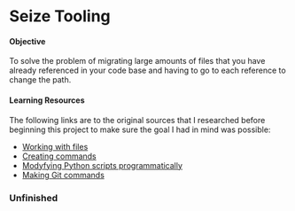 # Seize Tooling

#### Objective
To solve the problem of migrating large amounts of files that you have already
referenced in your code base and having to go to each reference to change the
path.

#### Learning Resources
The following links are to the original sources that I researched before
beginning this project to make sure the goal I had in mind was possible:

- [Working with files](https://realpython.com/working-with-files-in-python/#creating-a-single-directory)
- [Creating commands](https://dbader.org/blog/how-to-make-command-line-commands-with-python)
- [Modyfying Python scripts programmatically](https://stackoverflow.com/questions/27664830/how-can-i-tell-python-to-edit-another-python-file)
- [Making Git commands](https://stackoverflow.com/questions/31766655/git-add-through-python-subprocess)


### Unfinished